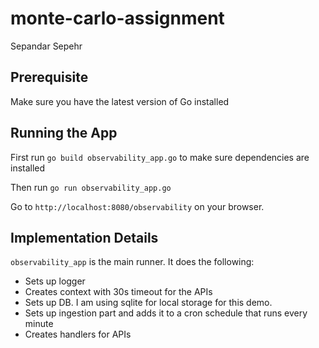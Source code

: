 # monte-carlo-assignment
Sepandar Sepehr

## Prerequisite
Make sure you have the latest version of Go installed

## Running the App
First run `go build observability_app.go` to make sure dependencies are installed

Then run `go run observability_app.go`

Go to `http://localhost:8080/observability` on your browser.

## Implementation Details
`observability_app` is the main runner. It does the following:
* Sets up logger
* Creates context with 30s timeout for the APIs
* Sets up DB. I am using sqlite for local storage for this demo. 
* Sets up ingestion part and adds it to a cron schedule that runs every minute
* Creates handlers for APIs
 